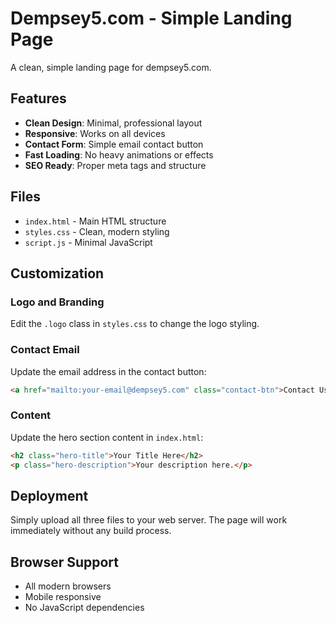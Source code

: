 # Dempsey5.com - Simple Landing Page

A clean, simple landing page for dempsey5.com.

## Features

- **Clean Design**: Minimal, professional layout
- **Responsive**: Works on all devices
- **Contact Form**: Simple email contact button
- **Fast Loading**: No heavy animations or effects
- **SEO Ready**: Proper meta tags and structure

## Files

- `index.html` - Main HTML structure
- `styles.css` - Clean, modern styling
- `script.js` - Minimal JavaScript

## Customization

### Logo and Branding
Edit the `.logo` class in `styles.css` to change the logo styling.

### Contact Email
Update the email address in the contact button:
```html
<a href="mailto:your-email@dempsey5.com" class="contact-btn">Contact Us</a>
```

### Content
Update the hero section content in `index.html`:
```html
<h2 class="hero-title">Your Title Here</h2>
<p class="hero-description">Your description here.</p>
```

## Deployment

Simply upload all three files to your web server. The page will work immediately without any build process.

## Browser Support

- All modern browsers
- Mobile responsive
- No JavaScript dependencies